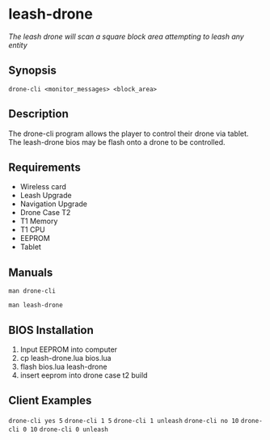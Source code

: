 # leash-drone
*The leash drone will scan a square block area attempting to leash any entity*

## Synopsis
`drone-cli <monitor_messages> <block_area>`

## Description
The drone-cli program allows the player to control their drone via tablet.
The leash-drone bios may be flash onto a drone to be controlled.

## Requirements
* Wireless card
* Leash Upgrade
* Navigation Upgrade
* Drone Case T2
* T1 Memory
* T1 CPU
* EEPROM
* Tablet

## Manuals
`man drone-cli`

`man leash-drone`

## BIOS Installation
  1. Input EEPROM into computer
  2. cp leash-drone.lua bios.lua
  3. flash bios.lua leash-drone
  4. insert eeprom into drone case t2 build

## Client Examples
`drone-cli yes 5`
`drone-cli 1 5`
`drone-cli 1 unleash`
`drone-cli no 10`
`drone-cli 0 10`
`drone-cli 0 unleash`
